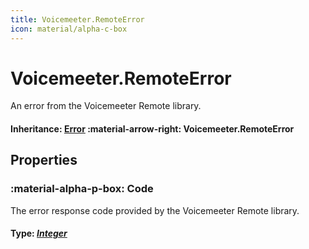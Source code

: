 ```yaml
---
title: Voicemeeter.RemoteError
icon: material/alpha-c-box
---
```

# Voicemeeter.RemoteError

An error from the Voicemeeter Remote library.

#### Inheritance: [Error](https://www.autohotkey.com/docs/v2/lib/Error.htm) :material-arrow-right: Voicemeeter.RemoteError

## Properties

### :material-alpha-p-box: Code

The error response code provided by the Voicemeeter Remote library.

#### Type: *[Integer](https://www.autohotkey.com/docs/v2/Concepts.htm#numbers)*
